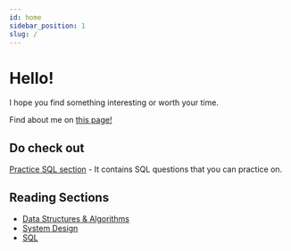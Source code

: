 ```yaml
---
id: home
sidebar_position: 1
slug: /
---
```


# Hello!

I hope you find something interesting or worth your time.

Find about me on [this page!](/about-me)

## Do check out

[Practice SQL section](http://localhost:3000/sql) - It contains SQL questions that you can practice on.

## Reading Sections

- [Data Structures & Algorithms](/category/data-structures--algorithms)
- [System Design](/category/system-design)
- [SQL](/category/sql)

